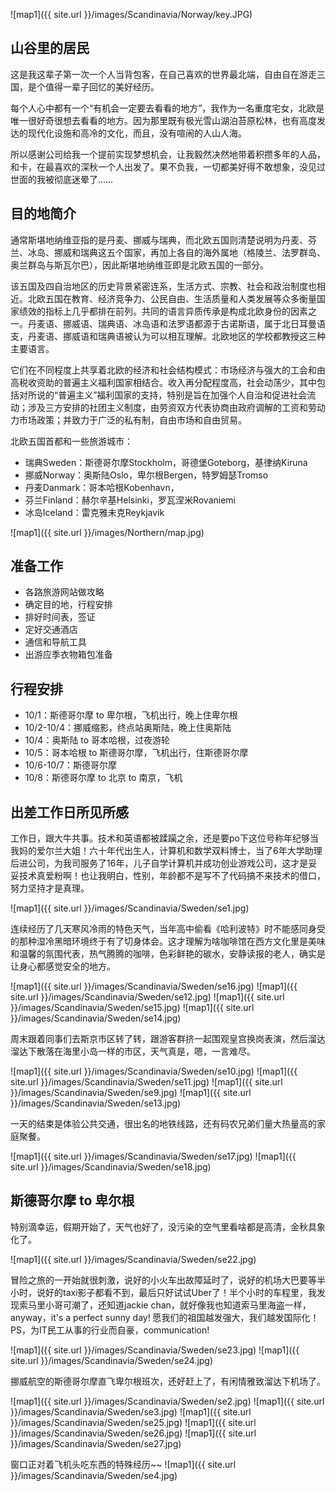![map1]({{ site.url }}/images/Scandinavia/Norway/key.JPG)

## 山谷里的居民

这是我这辈子第一次一个人当背包客，在自己喜欢的世界最北端，自由自在游走三国，是个值得一辈子回忆的美好经历。

每个人心中都有一个“有机会一定要去看看的地方”，我作为一名重度宅女，北欧是唯一很好奇很想去看看的地方。因为那里既有极光雪山湖泊苔原松林，也有高度发达的现代化设施和高冷的文化，而且，没有喧闹的人山人海。

所以感谢公司给我一个提前实现梦想机会，让我毅然决然地带着积攒多年的人品，和卡，在最喜欢的深秋一个人出发了。果不负我，一切都美好得不敢想象，没见过世面的我被彻底迷晕了……
 
## 目的地简介

通常斯堪地纳维亚指的是丹麦、挪威与瑞典，而北欧五国则清楚说明为丹麦、芬兰、冰岛、挪威和瑞典这五个国家，再加上各自的海外属地（格陵兰、法罗群岛、奥兰群岛与斯瓦尔巴），因此斯堪地纳维亚即是北欧五国的一部分。

该五国及四自治地区的历史背景紧密连系，生活方式、宗教、社会和政治制度也相近。北欧五国在教育、经济竞争力、公民自由、生活质量和人类发展等众多衡量国家绩效的指标上几乎都排在前列。共同的语言异质传承是构成北欧身份的因素之一。丹麦语、挪威语、瑞典语、冰岛语和法罗语都源于古诺斯语，属于北日耳曼语支，丹麦语、挪威语和瑞典语被认为可以相互理解。北欧地区的学校都教授这三种主要语言。

它们在不同程度上共享着北欧的经济和社会结构模式：市场经济与强大的工会和由高税收资助的普遍主义福利国家相结合。收入再分配程度高，社会动荡少，其中包括对所说的“普遍主义”福利国家的支持，特别是旨在加强个人自治和促进社会流动；涉及三方安排的社团主义制度，由劳资双方代表协商由政府调解的工资和劳动力市场政策；并致力于广泛的私有制，自由市场和自由贸易。 

北欧五国首都和一些旅游城市：
- 瑞典Sweden：斯德哥尔摩Stockholm，哥德堡Goteborg，基律纳Kiruna
- 挪威Norway：奥斯陆Oslo，卑尔根Bergen，特罗姆瑟Tromso
- 丹麦Danmark：哥本哈根Kobenhavn，
- 芬兰Finland：赫尔辛基Helsinki，罗瓦涅米Rovaniemi
- 冰岛Iceland：雷克雅未克Reykjavik

![map1]({{ site.url }}/images/Northern/map.jpg)

## 准备工作
- 各路旅游网站做攻略
- 确定目的地，行程安排
- 排好时间表，签证
- 定好交通酒店
- 通信和导航工具
- 出游应季衣物箱包准备

## 行程安排
- 10/1：斯德哥尔摩 to 卑尔根，飞机出行，晚上住卑尔根
- 10/2-10/4：挪威缩影，终点站奥斯陆，晚上住奥斯陆
- 10/4：奥斯陆 to 哥本哈根，过夜游轮
- 10/5：哥本哈根 to 斯德哥尔摩，飞机出行，住斯德哥尔摩
- 10/6-10/7：斯德哥尔摩
- 10/8：斯德哥尔摩 to 北京 to 南京，飞机

## 出差工作日所见所感
工作日，跟大牛共事。技术和英语都被蹂躏之余，还是要po下这位号称年纪够当我妈的爱尔兰大姐！六十年代出生人，计算机和数学双料博士，当了6年大学助理后进公司，为我司服务了16年，儿子自学计算机并成功创业游戏公司，这才是妥妥技术真爱粉啊！也让我明白，性别，年龄都不是写不了代码搞不来技术的借口，努力坚持才是真理。

![map1]({{ site.url }}/images/Scandinavia/Sweden/se1.jpg)

连续经历了几天寒风冷雨的特色天气，当年高中偷看《哈利波特》时不能感同身受的那种湿冷黑暗环境终于有了切身体会。这才理解为啥咖啡馆在西方文化里是美味和温馨的氛围代表，热气腾腾的咖啡，色彩鲜艳的碳水，安静读报的老人，确实是让身心都感觉安全的地方。

![map1]({{ site.url }}/images/Scandinavia/Sweden/se16.jpg)
![map1]({{ site.url }}/images/Scandinavia/Sweden/se12.jpg)
![map1]({{ site.url }}/images/Scandinavia/Sweden/se15.jpg)
![map1]({{ site.url }}/images/Scandinavia/Sweden/se14.jpg)

周末跟着同事们去斯京市区转了转，跟游客群挤一起围观皇宫换岗表演，然后溜达溜达下散落在海里小岛一样的市区，天气真是，嗯，一言难尽。

![map1]({{ site.url }}/images/Scandinavia/Sweden/se10.jpg)
![map1]({{ site.url }}/images/Scandinavia/Sweden/se11.jpg)
![map1]({{ site.url }}/images/Scandinavia/Sweden/se9.jpg)
![map1]({{ site.url }}/images/Scandinavia/Sweden/se13.jpg)

一天的结束是体验公共交通，很出名的地铁线路，还有码农兄弟们量大热量高的家庭聚餐。

![map1]({{ site.url }}/images/Scandinavia/Sweden/se17.jpg)
![map1]({{ site.url }}/images/Scandinavia/Sweden/se18.jpg)

## 斯德哥尔摩 to 卑尔根
特别滴幸运，假期开始了，天气也好了，没污染的空气里看啥都是高清，金秋具象化了。

![map1]({{ site.url }}/images/Scandinavia/Sweden/se22.jpg)

冒险之旅的一开始就很刺激，说好的小火车出故障延时了，说好的机场大巴要等半小时，说好的taxi影子都看不到，最后只好试试Uber了！半个小时的车程里，我发现索马里小哥可潮了，还知道jackie chan，就好像我也知道索马里海盗一样，anyway，it's a perfect sunny day!  愿我们的祖国越发强大，我们越发国际化！PS，为IT民工从事的行业而自豪，communication!

![map1]({{ site.url }}/images/Scandinavia/Sweden/se23.jpg)
![map1]({{ site.url }}/images/Scandinavia/Sweden/se24.jpg)

挪威航空的斯德哥尔摩直飞卑尔根班次，还好赶上了，有闲情雅致溜达下机场了。

![map1]({{ site.url }}/images/Scandinavia/Sweden/se2.jpg)
![map1]({{ site.url }}/images/Scandinavia/Sweden/se3.jpg)
![map1]({{ site.url }}/images/Scandinavia/Sweden/se25.jpg)
![map1]({{ site.url }}/images/Scandinavia/Sweden/se26.jpg)
![map1]({{ site.url }}/images/Scandinavia/Sweden/se27.jpg)

窗口正对着飞机头吃东西的特殊经历~~
![map1]({{ site.url }}/images/Scandinavia/Sweden/se4.jpg)